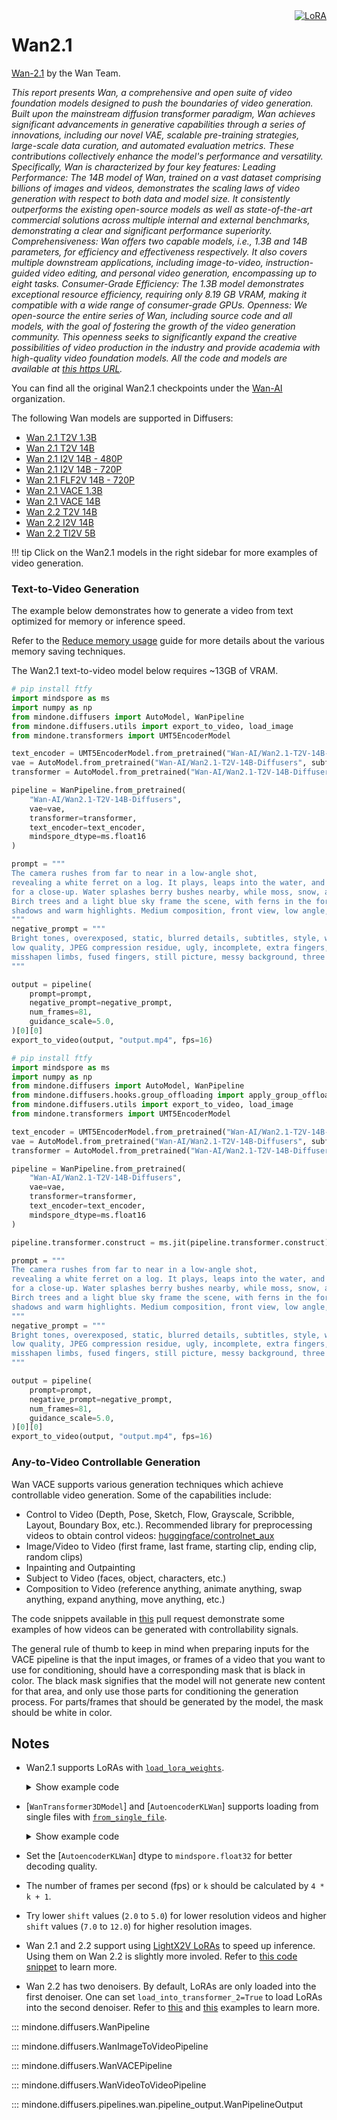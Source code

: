 <!-- Copyright 2025 The HuggingFace Team. All rights reserved.
#
# Licensed under the Apache License, Version 2.0 (the "License");
# you may not use this file except in compliance with the License.
# You may obtain a copy of the License at
#
#     http://www.apache.org/licenses/LICENSE-2.0
#
# Unless required by applicable law or agreed to in writing, software
# distributed under the License is distributed on an "AS IS" BASIS,
# WITHOUT WARRANTIES OR CONDITIONS OF ANY KIND, either express or implied.
# See the License for the specific language governing permissions and
# limitations under the License. -->

<div style="float: right;">
  <div class="flex flex-wrap space-x-1">
    <a href="https://huggingface.co/docs/diffusers/main/en/tutorials/using_peft_for_inference" target="_blank" rel="noopener">
      <img alt="LoRA" src="https://img.shields.io/badge/LoRA-d8b4fe?style=flat"/>
    </a>
  </div>
</div>

# Wan2.1

[Wan-2.1](https://huggingface.co/papers/2503.20314) by the Wan Team.

*This report presents Wan, a comprehensive and open suite of video foundation models designed to push the boundaries of video generation. Built upon the mainstream diffusion transformer paradigm, Wan achieves significant advancements in generative capabilities through a series of innovations, including our novel VAE, scalable pre-training strategies, large-scale data curation, and automated evaluation metrics. These contributions collectively enhance the model's performance and versatility. Specifically, Wan is characterized by four key features: Leading Performance: The 14B model of Wan, trained on a vast dataset comprising billions of images and videos, demonstrates the scaling laws of video generation with respect to both data and model size. It consistently outperforms the existing open-source models as well as state-of-the-art commercial solutions across multiple internal and external benchmarks, demonstrating a clear and significant performance superiority. Comprehensiveness: Wan offers two capable models, i.e., 1.3B and 14B parameters, for efficiency and effectiveness respectively. It also covers multiple downstream applications, including image-to-video, instruction-guided video editing, and personal video generation, encompassing up to eight tasks. Consumer-Grade Efficiency: The 1.3B model demonstrates exceptional resource efficiency, requiring only 8.19 GB VRAM, making it compatible with a wide range of consumer-grade GPUs. Openness: We open-source the entire series of Wan, including source code and all models, with the goal of fostering the growth of the video generation community. This openness seeks to significantly expand the creative possibilities of video production in the industry and provide academia with high-quality video foundation models. All the code and models are available at [this https URL](https://github.com/Wan-Video/Wan2.1).*

You can find all the original Wan2.1 checkpoints under the [Wan-AI](https://huggingface.co/Wan-AI) organization.

The following Wan models are supported in Diffusers:

- [Wan 2.1 T2V 1.3B](https://huggingface.co/Wan-AI/Wan2.1-T2V-1.3B-Diffusers)
- [Wan 2.1 T2V 14B](https://huggingface.co/Wan-AI/Wan2.1-T2V-14B-Diffusers)
- [Wan 2.1 I2V 14B - 480P](https://huggingface.co/Wan-AI/Wan2.1-I2V-14B-480P-Diffusers)
- [Wan 2.1 I2V 14B - 720P](https://huggingface.co/Wan-AI/Wan2.1-I2V-14B-720P-Diffusers)
- [Wan 2.1 FLF2V 14B - 720P](https://huggingface.co/Wan-AI/Wan2.1-FLF2V-14B-720P-diffusers)
- [Wan 2.1 VACE 1.3B](https://huggingface.co/Wan-AI/Wan2.1-VACE-1.3B-diffusers)
- [Wan 2.1 VACE 14B](https://huggingface.co/Wan-AI/Wan2.1-VACE-14B-diffusers)
- [Wan 2.2 T2V 14B](https://huggingface.co/Wan-AI/Wan2.2-T2V-A14B-Diffusers)
- [Wan 2.2 I2V 14B](https://huggingface.co/Wan-AI/Wan2.2-I2V-A14B-Diffusers)
- [Wan 2.2 TI2V 5B](https://huggingface.co/Wan-AI/Wan2.2-TI2V-5B-Diffusers)

!!! tip
    Click on the Wan2.1 models in the right sidebar for more examples of video generation.

### Text-to-Video Generation

The example below demonstrates how to generate a video from text optimized for memory or inference speed.

<hfoptions id="T2V usage">
<hfoption id="T2V memory">

Refer to the [Reduce memory usage](https://mindspore-lab.github.io/mindone/latest/diffusers/optimization/memory) guide for more details about the various memory saving techniques.

The Wan2.1 text-to-video model below requires ~13GB of VRAM.

```py
# pip install ftfy
import mindspore as ms
import numpy as np
from mindone.diffusers import AutoModel, WanPipeline
from mindone.diffusers.utils import export_to_video, load_image
from mindone.transformers import UMT5EncoderModel

text_encoder = UMT5EncoderModel.from_pretrained("Wan-AI/Wan2.1-T2V-14B-Diffusers", subfolder="text_encoder", mindspore_dtype=ms.float16)
vae = AutoModel.from_pretrained("Wan-AI/Wan2.1-T2V-14B-Diffusers", subfolder="vae", mindspore_dtype=ms.float32)
transformer = AutoModel.from_pretrained("Wan-AI/Wan2.1-T2V-14B-Diffusers", subfolder="transformer", mindspore_dtype=ms.float16)

pipeline = WanPipeline.from_pretrained(
    "Wan-AI/Wan2.1-T2V-14B-Diffusers",
    vae=vae,
    transformer=transformer,
    text_encoder=text_encoder,
    mindspore_dtype=ms.float16
)

prompt = """
The camera rushes from far to near in a low-angle shot,
revealing a white ferret on a log. It plays, leaps into the water, and emerges, as the camera zooms in
for a close-up. Water splashes berry bushes nearby, while moss, snow, and leaves blanket the ground.
Birch trees and a light blue sky frame the scene, with ferns in the foreground. Side lighting casts dynamic
shadows and warm highlights. Medium composition, front view, low angle, with depth of field.
"""
negative_prompt = """
Bright tones, overexposed, static, blurred details, subtitles, style, works, paintings, images, static, overall gray, worst quality,
low quality, JPEG compression residue, ugly, incomplete, extra fingers, poorly drawn hands, poorly drawn faces, deformed, disfigured,
misshapen limbs, fused fingers, still picture, messy background, three legs, many people in the background, walking backwards
"""

output = pipeline(
    prompt=prompt,
    negative_prompt=negative_prompt,
    num_frames=81,
    guidance_scale=5.0,
)[0][0]
export_to_video(output, "output.mp4", fps=16)
```

</hfoption>
<hfoption id="T2V inference speed">

```py
# pip install ftfy
import mindspore as ms
import numpy as np
from mindone.diffusers import AutoModel, WanPipeline
from mindone.diffusers.hooks.group_offloading import apply_group_offloading
from mindone.diffusers.utils import export_to_video, load_image
from mindone.transformers import UMT5EncoderModel

text_encoder = UMT5EncoderModel.from_pretrained("Wan-AI/Wan2.1-T2V-14B-Diffusers", subfolder="text_encoder", mindspore_dtype=ms.float16)
vae = AutoModel.from_pretrained("Wan-AI/Wan2.1-T2V-14B-Diffusers", subfolder="vae", mindspore_dtype=ms.float32)
transformer = AutoModel.from_pretrained("Wan-AI/Wan2.1-T2V-14B-Diffusers", subfolder="transformer", mindspore_dtype=ms.float16)

pipeline = WanPipeline.from_pretrained(
    "Wan-AI/Wan2.1-T2V-14B-Diffusers",
    vae=vae,
    transformer=transformer,
    text_encoder=text_encoder,
    mindspore_dtype=ms.float16
)

pipeline.transformer.construct = ms.jit(pipeline.transformer.construct)

prompt = """
The camera rushes from far to near in a low-angle shot,
revealing a white ferret on a log. It plays, leaps into the water, and emerges, as the camera zooms in
for a close-up. Water splashes berry bushes nearby, while moss, snow, and leaves blanket the ground.
Birch trees and a light blue sky frame the scene, with ferns in the foreground. Side lighting casts dynamic
shadows and warm highlights. Medium composition, front view, low angle, with depth of field.
"""
negative_prompt = """
Bright tones, overexposed, static, blurred details, subtitles, style, works, paintings, images, static, overall gray, worst quality,
low quality, JPEG compression residue, ugly, incomplete, extra fingers, poorly drawn hands, poorly drawn faces, deformed, disfigured,
misshapen limbs, fused fingers, still picture, messy background, three legs, many people in the background, walking backwards
"""

output = pipeline(
    prompt=prompt,
    negative_prompt=negative_prompt,
    num_frames=81,
    guidance_scale=5.0,
)[0][0]
export_to_video(output, "output.mp4", fps=16)
```

</hfoption>
</hfoptions>

### Any-to-Video Controllable Generation

Wan VACE supports various generation techniques which achieve controllable video generation. Some of the capabilities include:
- Control to Video (Depth, Pose, Sketch, Flow, Grayscale, Scribble, Layout, Boundary Box, etc.). Recommended library for preprocessing videos to obtain control videos: [huggingface/controlnet_aux]()
- Image/Video to Video (first frame, last frame, starting clip, ending clip, random clips)
- Inpainting and Outpainting
- Subject to Video (faces, object, characters, etc.)
- Composition to Video (reference anything, animate anything, swap anything, expand anything, move anything, etc.)

The code snippets available in [this](https://github.com/huggingface/diffusers/pull/11582) pull request demonstrate some examples of how videos can be generated with controllability signals.

The general rule of thumb to keep in mind when preparing inputs for the VACE pipeline is that the input images, or frames of a video that you want to use for conditioning, should have a corresponding mask that is black in color. The black mask signifies that the model will not generate new content for that area, and only use those parts for conditioning the generation process. For parts/frames that should be generated by the model, the mask should be white in color.

## Notes

- Wan2.1 supports LoRAs with [`load_lora_weights`](https://mindspore-lab.github.io/mindone/latest/diffusers/api/loaders/lora/#mindone.diffusers.loaders.lora_pipeline.WanLoraLoaderMixin.load_lora_weights).

  <details>
  <summary>Show example code</summary>

  ```py
  # pip install ftfy
  import mindspore as ms
  from mindone.diffusers import AutoModel, WanPipeline
  from mindone.diffusers.schedulers.scheduling_unipc_multistep import UniPCMultistepScheduler
  from mindone.diffusers.utils import export_to_video

  vae = AutoModel.from_pretrained(
      "Wan-AI/Wan2.1-T2V-1.3B-Diffusers", subfolder="vae", mindspore_dtype=ms.float32
  )
  pipeline = WanPipeline.from_pretrained(
      "Wan-AI/Wan2.1-T2V-1.3B-Diffusers", vae=vae, mindspore_dtype=ms.float16
  )
  pipeline.scheduler = UniPCMultistepScheduler.from_config(
      pipeline.scheduler.config, flow_shift=5.0
  )

  pipeline.load_lora_weights("benjamin-paine/steamboat-willie-1.3b", adapter_name="steamboat-willie")
  pipeline.set_adapters("steamboat-willie")

  # use "steamboat willie style" to trigger the LoRA
  prompt = """
  steamboat willie style, golden era animation, The camera rushes from far to near in a low-angle shot,
  revealing a white ferret on a log. It plays, leaps into the water, and emerges, as the camera zooms in
  for a close-up. Water splashes berry bushes nearby, while moss, snow, and leaves blanket the ground.
  Birch trees and a light blue sky frame the scene, with ferns in the foreground. Side lighting casts dynamic
  shadows and warm highlights. Medium composition, front view, low angle, with depth of field.
  """

  output = pipeline(
      prompt=prompt,
      num_frames=81,
      guidance_scale=5.0,
  )[0][0]
  export_to_video(output, "output.mp4", fps=16)
  ```

  </details>

- [`WanTransformer3DModel`] and [`AutoencoderKLWan`] supports loading from single files with [`from_single_file`](https://mindspore-lab.github.io/mindone/latest/diffusers/api/loaders/single_file/?h=from_single_file#mindone.diffusers.loaders.single_file.FromSingleFileMixin.from_single_file).

  <details>
  <summary>Show example code</summary>

  ```py
  # pip install ftfy
  import mindspore as ms
  from mindone.diffusers import WanPipeline, WanTransformer3DModel, AutoencoderKLWan

  vae = AutoencoderKLWan.from_single_file(
      "https://huggingface.co/Comfy-Org/Wan_2.1_ComfyUI_repackaged/blob/main/split_files/vae/wan_2.1_vae.safetensors"
  )
  transformer = WanTransformer3DModel.from_single_file(
      "https://huggingface.co/Comfy-Org/Wan_2.1_ComfyUI_repackaged/blob/main/split_files/diffusion_models/wan2.1_t2v_1.3B_bf16.safetensors",
      mindspore_dtype=ms.float16
  )
  pipeline = WanPipeline.from_pretrained(
      "Wan-AI/Wan2.1-T2V-1.3B-Diffusers",
      vae=vae,
      transformer=transformer,
      mindspore_dtype=ms.float16
  )
  ```

  </details>

- Set the [`AutoencoderKLWan`] dtype to `mindspore.float32` for better decoding quality.

- The number of frames per second (fps) or `k` should be calculated by `4 * k + 1`.

- Try lower `shift` values (`2.0` to `5.0`) for lower resolution videos and higher `shift` values (`7.0` to `12.0`) for higher resolution images.

- Wan 2.1 and 2.2 support using [LightX2V LoRAs](https://huggingface.co/Kijai/WanVideo_comfy/tree/main/Lightx2v) to speed up inference. Using them on Wan 2.2 is slightly more involed. Refer to [this code snippet](https://github.com/huggingface/diffusers/pull/12040#issuecomment-3144185272) to learn more.

- Wan 2.2 has two denoisers. By default, LoRAs are only loaded into the first denoiser. One can set `load_into_transformer_2=True` to load LoRAs into the second denoiser. Refer to [this](https://github.com/huggingface/diffusers/pull/12074#issue-3292620048) and [this](https://github.com/huggingface/diffusers/pull/12074#issuecomment-3155896144) examples to learn more.

::: mindone.diffusers.WanPipeline

::: mindone.diffusers.WanImageToVideoPipeline

::: mindone.diffusers.WanVACEPipeline

::: mindone.diffusers.WanVideoToVideoPipeline

::: mindone.diffusers.pipelines.wan.pipeline_output.WanPipelineOutput
